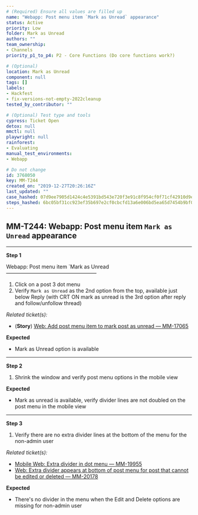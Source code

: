 ```yaml
---
# (Required) Ensure all values are filled up
name: "Webapp: Post menu item `Mark as Unread` appearance"
status: Active
priority: Low
folder: Mark as Unread
authors: ""
team_ownership:
- Channels
priority_p1_to_p4: P2 - Core Functions (Do core functions work?)

# (Optional)
location: Mark as Unread
component: null
tags: []
labels:
- Hackfest
- fix-versions-not-empty-2022cleanup
tested_by_contributor: ""

# (Optional) Test type and tools
cypress: Ticket Open
detox: null
mmctl: null
playwright: null
rainforest:
- Evaluating
manual_test_environments:
- Webapp

# Do not change
id: 3768050
key: MM-T244
created_on: "2019-12-27T20:26:16Z"
last_updated: ""
case_hashed: 07d9ee7905d1424c4e5391bd543e720f3e91c8f954cf0f71cf42910d9ea59c83d0477eb48b049259a2c1a72658a64e0f
steps_hashed: 6bc05bf31cc923ef35b697e2cf0cbcfd13a6e006bd5ea65d7454b9bf0764cd878969cefa8e2613a133450a8dc8075a79
---
```


<!-- (Auto-generated) Based on frontmatter's "key" and "name" -->

## MM-T244: Webapp: Post menu item `Mark as Unread` appearance

---

**Step 1**

Webapp: Post menu item \`Mark as Unread\
–––––––––––––––––––––––––––––––––––

1. Click on a post 3 dot menu
2. Verify `Mark as Unread` as the 2nd option from the top, available just below Reply (with CRT ON mark as unread is the 3rd option after reply and follow/unfollow thread)

_Related ticket(s):_

- (**Story**) [Web: Add post menu item to mark post as unread — MM-17065](https://mattermost.atlassian.net/browse/MM-17065)

**Expected**

- Mark as Unread option is available

---

**Step 2**

1. Shrink the window and verify post menu options in the mobile view

**Expected**

- Mark as unread is available, verify divider lines are not doubled on the post menu in the mobile view

---

**Step 3**

1. Verify there are no extra divider lines at the bottom of the menu for the non-admin user

_Related ticket(s):_

- [Mobile Web: Extra divider in dot menu — MM-19955](https://mattermost.atlassian.net/browse/MM-19955)
- [Web: Extra divider appears at bottom of post menu for post that cannot be edited or deleted — MM-20178](https://mattermost.atlassian.net/browse/MM-20178)

**Expected**

- There's no divider in the menu when the Edit and Delete options are missing for non-admin user
